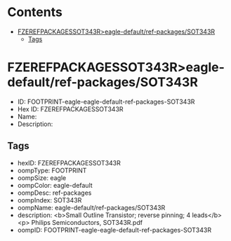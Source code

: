 



Contents
========

* [FZEREFPACKAGESSOT343R>eagle-default/ref-packages/SOT343R](#fzerefpackagessot343reagle-defaultref-packagessot343r)
	* [Tags](#tags)

# FZEREFPACKAGESSOT343R>eagle-default/ref-packages/SOT343R

- ID: FOOTPRINT-eagle-eagle-default-ref-packages-SOT343R
- Hex ID: FZEREFPACKAGESSOT343R
- Name: 
- Description: 

## Tags

- hexID: FZEREFPACKAGESSOT343R
- oompType: FOOTPRINT
- oompSize: eagle
- oompColor: eagle-default
- oompDesc: ref-packages
- oompIndex: SOT343R
- oompName: eagle-default/ref-packages/SOT343R
- description: &lt;b&gt;Small Outline Transistor; reverse pinning; 4 leads&lt;/b&gt;&lt;p&gt;&#xD;
Philips Semiconductors, SOT343R.pdf
- oompID: FOOTPRINT-eagle-eagle-default-ref-packages-SOT343R
